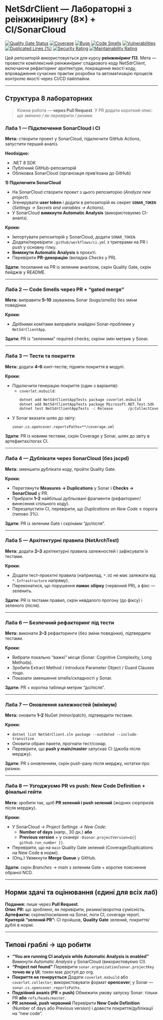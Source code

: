 # NetSdrClient — Лабораторні з реінжинірингу (8×) + CI/SonarCloud
[![Quality Gate Status](https://sonarcloud.io/api/project_badges/measure?project=ppanchen_NetSdrClient&metric=alert_status)](https://sonarcloud.io/summary/new_code?id=ppanchen_NetSdrClient)
[![Coverage](https://sonarcloud.io/api/project_badges/measure?project=ppanchen_NetSdrClient&metric=coverage)](https://sonarcloud.io/summary/new_code?id=ppanchen_NetSdrClient)
[![Bugs](https://sonarcloud.io/api/project_badges/measure?project=ppanchen_NetSdrClient&metric=bugs)](https://sonarcloud.io/summary/new_code?id=ppanchen_NetSdrClient)
[![Code Smells](https://sonarcloud.io/api/project_badges/measure?project=ppanchen_NetSdrClient&metric=code_smells)](https://sonarcloud.io/summary/new_code?id=ppanchen_NetSdrClient)
[![Vulnerabilities](https://sonarcloud.io/api/project_badges/measure?project=ppanchen_NetSdrClient&metric=vulnerabilities)](https://sonarcloud.io/summary/new_code?id=ppanchen_NetSdrClient)
[![Duplicated Lines (%)](https://sonarcloud.io/api/project_badges/measure?project=ppanchen_NetSdrClient&metric=duplicated_lines_density)](https://sonarcloud.io/summary/new_code?id=ppanchen_NetSdrClient)
[![Security Rating](https://sonarcloud.io/api/project_badges/measure?project=ppanchen_NetSdrClient&metric=security_rating)](https://sonarcloud.io/summary/new_code?id=ppanchen_NetSdrClient)
[![Maintainability Rating](https://sonarcloud.io/api/project_badges/measure?project=ppanchen_NetSdrClient&metric=sqale_rating)](https://sonarcloud.io/summary/new_code?id=ppanchen_NetSdrClient)


Цей репозиторій використовується для курсу **реінжиніринг ПЗ**. 
Мета — провести комплексний реінжиніринг спадкового коду NetSdrClient, включаючи рефакторинг архітектури, покращення якості коду, впровадження сучасних практик розробки та автоматизацію процесів контролю якості через CI/CD пайплайни.

---

## Структура 8 лабораторних

> Кожна робота — **через Pull Request**. У PR додати короткий опис: *що змінено / як перевірити / ризики*.

### Лаба 1 — Підключення SonarCloud і CI

**Мета:** створити проект у SonarCloud, підключити GitHub Actions, запустити перший аналіз.

**Необхідно:**
- .NET 8 SDK
- Публічний GitHub-репозиторій
- Обліковка SonarCloud (організація прив’язана до GitHub)

**1) Підключити SonarCloud**
- На SonarCloud створити проект з цього репозиторію (*Analyze new project*).
- Згенерувати **user token** і додати в репозиторій як секрет **`SONAR_TOKEN`** (*Settings → Secrets and variables → Actions*).
- У SonarCloud **вимкнути Automatic Analysis** (використовуємо CI-аналіз).

**Кроки:**
- Імпортувати репозиторій у SonarCloud, додати `SONAR_TOKEN`.
- Додати/перевірити `.github/workflows/ci.yml` з тригерами на PR і push у основну гілку.
- **Вимкнути Automatic Analysis** в проєкті.
- Перевірити **PR-декорацію** (вкладка *Checks* у PR).

**Здати:** посилання на PR із зеленим аналізом, скрін Quality Gate, скрін бейджів у README.

---

### Лаба 2 — Code Smells через PR + “gated merge”

**Мета:** виправити **5–10** зауважень Sonar (bugs/smells) без зміни поведінки.

**Кроки:**
- Дрібними комітами виправити знайдені Sonar-проблеми у `NetSdrClientApp`.

**Здати:** PR із “зеленими” required checks; скріни змін метрик у Sonar.

---

### Лаба 3 — Тести та покриття

**Мета:** додати **4–6** юніт-тестів; підняти покриття в модулі.

**Кроки:**
- Підключити генерацію покриття (один з варіантів):
  - `coverlet.msbuild`:
    ```bash
    dotnet add NetSdrClientAppTests package coverlet.msbuild
    dotnet add NetSdrClientAppTests package Microsoft.NET.Test.Sdk
    dotnet test NetSdrClientAppTests -c Release       /p:CollectCoverage=true       /p:CoverletOutput=TestResults/coverage.xml       /p:CoverletOutputFormat=opencover
    ```
- У Sonar вказати шлях до звіту:
  ```
  sonar.cs.opencover.reportsPaths=**/coverage.xml
  ```

**Здати:** PR із новими тестами, скрін Coverage у Sonar, шлях до звіту в артефактах/логах CI.

---

### Лаба 4 — Дублікати через SonarCloud (без jscpd)

**Мета:** зменшити дублікати коду, пройти Quality Gate.

**Кроки:**
- Переглянути **Measures → Duplications** у Sonar і **Checks → SonarCloud** у PR.
- Прибрати **1–2** найбільші дубльовані фрагменти (рефакторинг/винесення спільного коду).
- Перезапустити CI, перевірити, що *Duplications on New Code* ≤ порога (типово 3%).

**Здати:** PR із зеленим Gate і скрінами “до/після”.

---

### Лаба 5 — Архітектурні правила (NetArchTest)

**Мета:** додати **2–3** архітектурні правила залежностей і зафіксувати їх тестами.

**Кроки:**
- Додати тест-проєктні правила (наприклад, `*.UI` не має залежати від `*.Infrastructure` напряму).
- Переконатися, що порушення **ламає збірку** (червоний PR), а фікс — зеленить.

**Здати:** PR із тестами правил, скрін невдалого прогону (до фіксу) і зеленого (після).

---

### Лаба 6 — Безпечний рефакторинг під тести

**Мета:** виконати **2–3** рефакторинги (без зміни поведінки), підтвердити тестами.

**Кроки:**
- Вибрати локально “важкі” місця (Sonar: Cognitive Complexity, Long Methods).
- Зробити Extract Method / Introduce Parameter Object / Guard Clauses тощо.
- Показати зменшення smells/складності у Sonar.

**Здати:** PR + коротка таблиця метрик “до/після”.

---

### Лаба 7 — Оновлення залежностей (мінімум)

**Мета:** оновити **1–2** NuGet (minor/patch), підтвердити тестами.

**Кроки:**
- `dotnet list NetSdrClient.sln package --outdated --include-transitive`
- Оновити обрані пакети, прогнати тест/сонар.
- Перевірити, що **push у main/master** запускає CI (джоба після мерджу).

**Здати:** PR з оновленням, скрін push-рану після мерджу, нотатки про ризики.

---

### Лаба 8 — Узгоджуємо PR vs push: New Code Definition + фінальні гейти

**Мета:** зробити так, щоб **PR зелений і push зелений** (жодних сюрпризів після мерджу).

**Кроки:**
- У SonarCloud → *Project Settings → New Code*:
  - **Number of days** (напр., 30 дн.) **або**
  - **Previous version** + у сканері `-Dsonar.projectVersion=${{ github.run_number }}`.
- Перевірити, що на `main` Quality Gate зелений (Coverage/Duplications на New Code в нормі).
- (Опц.) Увімкнути **Merge Queue** у GitHub.

**Здати:** скрін *Branches → main* з зеленим Gate + коротке пояснення обраної NCD.

---

## Норми здачі та оцінювання (єдині для всіх лаб)

**Подання:** лише через **Pull Request**.  
**Опис PR:** що зроблено, як перевірити, ризики/зворотна сумісність.  
**Артефакти:** скріни/посилання на Sonar, логи CI, coverage report.  
**Критерій “зелений PR”:** CI пройшов, **Quality Gate** зелений, покриття/дублі в нормі.

---

## Типові граблі → що робити

- **“You are running CI analysis while Automatic Analysis is enabled”**
  Вимкнути *Automatic Analysis* у SonarCloud (використовуємо CI).
- **“Project not found”**
  Перевірити `sonar.organization`/`sonar.projectKey` **точно як у UI**; токен має доступ до org.
- **Покриття не генерується**
  Додати `coverlet.msbuild` або `coverlet.collector`; використовувати формат **opencover**; у Sonar — `sonar.cs.opencover.reportsPaths`.
- **Подвійний аналіз (PR + push)**
  Обмежити умову запуску Sonar: тільки PR **або** `refs/heads/master`.
- **PR зелений, push червоний**
  Перевірити **New Code Definition** (Number of days або Previous version) і довести покриття/дублікації на “new code”.
